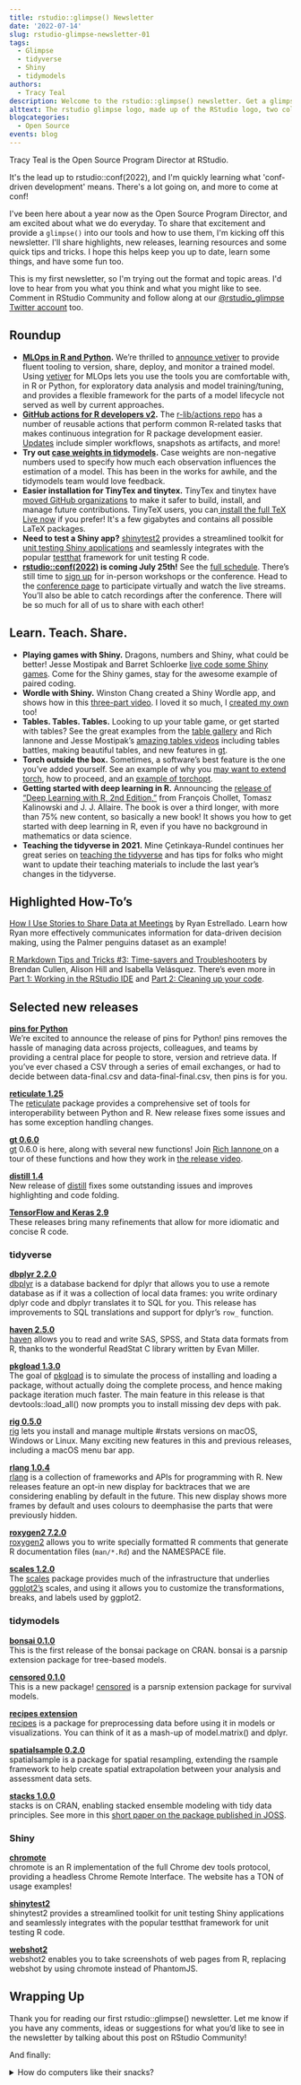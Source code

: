 ```yaml
---
title: rstudio::glimpse() Newsletter
date: '2022-07-14'
slug: rstudio-glimpse-newsletter-01
tags:
  - Glimpse
  - tidyverse
  - Shiny
  - tidymodels
authors:
  - Tracy Teal
description: Welcome to the rstudio::glimpse() newsletter. Get a glimpse into our tools and how to use them.
alttext: The rstudio glimpse logo, made up of the RStudio logo, two colons, and glimpse as an R function, on a background with small drawings of normal distributions, cats, pipes, the R symbol, and other R-related icons.
blogcategories:
  - Open Source
events: blog
---
```


<div class="lt-gray-box">
Tracy Teal is the Open Source Program Director at RStudio.<br>
</div>

It's the lead up to rstudio::conf(2022), and I'm quickly learning what 'conf-driven development' means. There's a lot going on, and more to come at conf!

I've been here about a year now as the Open Source Program Director, and am excited about what we do everyday. To share that excitement and provide a `glimpse()` into our tools and how to use them, I'm kicking off this newsletter. I'll share highlights, new releases, learning resources and some quick tips and tricks. I hope this helps keep you up to date, learn some things, and have some fun too.

This is my first newsletter, so I'm trying out the format and topic areas. I'd love to hear from you what you think and what you might like to see. Comment in RStudio Community and follow along at our <a href="https://twitter.com/rstudio_glimpse" target = "_blank">@rstudio_glimpse Twitter account</a> too. 

## Roundup

* **[MLOps in R and Python](https://www.tidyverse.org/blog/2022/06/announce-vetiver/).** We’re thrilled to [announce vetiver](https://www.rstudio.com/blog/announce-vetiver/) to provide fluent tooling to version, share, deploy, and monitor a trained model. Using [vetiver](http://vetiver.rstudio.com/) for MLOps lets you use the tools you are comfortable with, in R or Python, for exploratory data analysis and model training/tuning, and provides a flexible framework for the parts of a model lifecycle not served as well by current approaches.
* **[GitHub actions for R developers v2](https://www.tidyverse.org/blog/2022/06/actions-2-0-0/).** The [r-lib/actions repo](https://github.com/r-lib/actions#readme) has a number of reusable actions that perform common R-related tasks that makes continuous integration for R package development easier. [Updates](https://www.tidyverse.org/blog/2022/06/actions-2-0-0/#what-is-new) include simpler workflows, snapshots as artifacts, and more!
* **Try out [case weights in tidymodels](https://www.tidyverse.org/blog/2022/05/case-weights/).** Case weights are non-negative numbers used to specify how much each observation influences the estimation of a model. This has been in the works for awhile, and the tidymodels team would love feedback. 
* **Easier installation for TinyTex and tinytex.** TinyTex and tinytex have [moved GitHub organizations](https://yihui.org/en/2022/05/tinytex-changes/#migrating-to-the-rstudio-org-on-github) to make it safer to build, install, and manage future contributions. TinyTeX users, you can[ install the full TeX Live now](https://yihui.org/en/2022/05/tinytex-full/) if you prefer! It's a few gigabytes and contains all possible LaTeX packages.
* **Need to test a Shiny app?** [shinytest2](https://github.com/rstudio/shinytest2) provides a streamlined toolkit for [unit testing Shiny applications](http://schloerke.com/presentation-2022-04-27-appsilon-shinytest2/#0) and seamlessly integrates with the popular [testthat](https://github.com/r-lib/testthat) framework for unit testing R code. 
* **[rstudio::conf(2022)](https://www.rstudio.com/conference/) is coming July 25th!** See the [full schedule](https://www.rstudio.com/conference/2022/schedule/). There’s still time to [sign up](https://na.eventscloud.com/ereg/newreg.php?eventid=665183&) for in-person workshops or the conference. Head to the [conference page](https://www.rstudio.com/conference/) to participate virtually and watch the live streams. You’ll also be able to catch recordings after the conference. There will be so much for all of us to share with each other! 

## Learn. Teach. Share.

* **Playing games with Shiny.** Dragons, numbers and Shiny, what could be better! Jesse Mostipak and Barret Schloerke [live code some Shiny games](https://www.youtube.com/watch?v=sD39WAZo99A&t=216s). Come for the Shiny games, stay for the awesome example of paired coding. 
* **Wordle with Shiny.** Winston Chang created a Shiny Wordle app, and shows how in this [three-part video](https://www.youtube.com/playlist?list=PL9HYL-VRX0oQnWIeY_ydYBdU76iQ-tchU). I loved it so much, I [created my own](https://www.rstudio.com/blog/shiny-wordle-journey/) too! 
* **Tables. Tables. Tables.** Looking to up your table game, or get started with tables? See the great examples from the [table gallery](https://community.rstudio.com/c/table-gallery/64) and Rich Iannone and Jesse Mostipak’s [amazing tables videos](https://www.youtube.com/playlist?list=PL9HYL-VRX0oR-ISYQHemal6VgxaXHS_GT) including tables battles, making beautiful tables, and new features in [gt](https://gt.rstudio.com/).
* **Torch outside the box.** Sometimes, a software’s best feature is the one you’ve added yourself. See an example of why you [may want to extend torch](https://blogs.rstudio.com/ai/posts/2022-04-27-torch-outside-the-box/), how to proceed, and an [example of torchopt](https://blogs.rstudio.com/ai/posts/2022-05-18-torchopt/).
* **Getting started with deep learning in R.** Announcing the [release of “Deep Learning with R, 2nd Edition,”](https://blogs.rstudio.com/ai/posts/2022-05-31-deep-learning-with-r-2e/) from François Chollet, Tomasz Kalinowski and J. J. Allaire. The book is over a third longer, with more than 75% new content, so basically a new book! It shows you how to get started with deep learning in R, even if you have no background in mathematics or data science.
* **Teaching the tidyverse in 2021.** Mine Çetinkaya-Rundel continues her great series on [teaching the tidyverse](https://www.tidyverse.org/blog/2021/08/teach-tidyverse-2021/) and has tips for folks who might want to update their teaching materials to include the last year’s changes in the tidyverse.

## Highlighted How-To’s

[How I Use Stories to Share Data at Meetings](https://www.rstudio.com/blog/how-i-use-stories-to-share-data-at-meetings/) by Ryan Estrellado. Learn how Ryan more effectively communicates information for data-driven decision making, using the Palmer penguins dataset as an example! 

[R Markdown Tips and Tricks #3: Time-savers and Troubleshooters](https://www.rstudio.com/blog/r-markdown-tips-and-tricks-3-time-savers/) by Brendan Cullen, Alison Hill and Isabella Velásquez. There’s even more in [Part 1: Working in the RStudio IDE](https://www.rstudio.com/blog/r-markdown-tips-tricks-1-rstudio-ide/) and [Part 2: Cleaning up your code](https://www.rstudio.com/blog/r-markdown-tips-tricks-2-cleaning-up-your-code/).

## Selected new releases

<b>[pins for Python](https://www.rstudio.com/blog/pins-for-python/)</b><br>
We’re excited to announce the release of pins for Python! pins removes the hassle of managing data across projects, colleagues, and teams by providing a central place for people to store, version and retrieve data. If you’ve ever chased a CSV through a series of email exchanges, or had to decide between data-final.csv and data-final-final.csv, then pins is for you.

<b>[reticulate 1.25](https://rstudio.github.io/reticulate/news/index.html)</b><br>
The [reticulate](https://rstudio.github.io/reticulate/) package provides a comprehensive set of tools for interoperability between Python and R. New release fixes some issues and has some exception handling changes.

<b>[gt 0.6.0](https://www.rstudio.com/blog/changes-for-the-better-in-gt-0-6-0/)</b><br>
[gt](https://gt.rstudio.com/) 0.6.0 is here, along with several new functions! Join [Rich Iannone ](https://twitter.com/riannone) on a tour of these functions and how they work in [the release video](https://t.co/vD7YUUi5rN).

<b>[distill 1.4](https://github.com/rstudio/distill/releases/tag/v1.4)</b><br>
New release of [distill](https://rstudio.github.io/distill/) fixes some outstanding issues and improves highlighting and code folding.  

<b>[TensorFlow and Keras 2.9](https://blogs.rstudio.com/ai/posts/2022-06-09-tf-2-9/)</b><br>
These releases bring many refinements that allow for more idiomatic and concise R code.

### tidyverse

<b>[dbplyr 2.2.0](https://www.tidyverse.org/blog/2022/06/dbplyr-2-2-0/)</b><br>
[dbplyr](https://dbplyr.tidyverse.org/) is a database backend for dplyr that allows you to use a remote database as if it was a collection of local data frames: you write ordinary dplyr code and dbplyr translates it to SQL for you. This release has improvements to SQL translations and support for dplyr’s `row_` function.

<b>[haven 2.5.0](https://www.tidyverse.org/blog/2022/04/haven-2-5-0/)</b><br>
[haven](https://haven.tidyverse.org/) allows you to read and write SAS, SPSS, and Stata data formats from R, thanks to the wonderful ReadStat C library written by Evan Miller.

<b>[pkgload 1.3.0](https://github.com/r-lib/pkgload/releases/tag/v1.3.0)</b><br>
The goal of [pkgload](https://pkgload.r-lib.org/) is to simulate the process of installing and loading a package, without actually doing the complete process, and hence making package iteration much faster. The main feature in this release is that devtools::load_all() now prompts you to install missing dev deps with pak.

<b>[rig 0.5.0](https://github.com/r-lib/rig/releases)</b><br>
[rig](https://github.com/r-lib/rig) lets you install and manage multiple #rstats versions on macOS, Windows or Linux. Many exciting new features in this and previous releases, including a macOS menu bar app.

<b>[rlang 1.0.4](https://rlang.r-lib.org/news/index.html)</b><br>
[rlang](https://rlang.r-lib.org/) is a collection of frameworks and APIs for programming with R. New releases feature an opt-in new display for backtraces that we are considering enabling by default in the future. This new display shows more frames by default and uses colours to deemphasise the parts that were previously hidden. 

<b>[roxygen2 7.2.0](https://www.tidyverse.org/blog/2022/05/roxygen2-7-2-0/)</b><br>
[roxygen2](https://roxygen2.r-lib.org/) allows you to write specially formatted R comments that generate R documentation files (`man/*.Rd`) and the NAMESPACE file. 

<b>[scales 1.2.0](https://www.tidyverse.org/blog/2022/04/scales-1-2-0/)</b><br>
The [scales](https://scales.r-lib.org/) package provides much of the infrastructure that underlies [ggplot2’s](https://ggplot2.tidyverse.org/) scales, and using it allows you to customize the transformations, breaks, and labels used by ggplot2. 

### tidymodels

<b>[bonsai 0.1.0](https://www.tidyverse.org/blog/2022/06/bonsai-0-1-0/)</b><br>
This is the first release of the bonsai package on CRAN. bonsai is a parsnip extension package for tree-based models.

<b>[censored 0.1.0 ](http://censored.tidymodels.org/)</b><br>
This is a new package! [censored](http://censored.tidymodels.org/) is a parsnip extension package for survival models.

<b>[recipes extension](https://www.tidyverse.org/blog/2022/05/recipes-update-05-20222/)</b><br>
[recipes](https://recipes.tidymodels.org/) is a package for preprocessing data before using it in models or visualizations. You can think of it as a mash-up of model.matrix() and dplyr.

<b>[spatialsample 0.2.0](https://www.tidyverse.org/blog/2022/06/spatialsample-0-2-0/)</b><br>
spatialsample is a package for spatial resampling, extending the rsample framework to help create spatial extrapolation between your analysis and assessment data sets.

<b>[stacks 1.0.0](https://github.com/tidymodels/stacks)</b><br>
stacks is on CRAN, enabling stacked ensemble modeling with tidy data principles. See more in this [short paper on the package published in JOSS](https://joss.theoj.org/papers/10.21105/joss.04471).

### Shiny

<b>[chromote](https://rstudio.github.io/chromote/)</b><br>
chromote is an R implementation of the full Chrome dev tools protocol, providing a headless Chrome Remote Interface. The website has a TON of usage examples!

<b>[shinytest2](https://rstudio.github.io/shinytest2/)</b><br>
shinytest2 provides a streamlined toolkit for unit testing Shiny applications and seamlessly integrates with the popular testthat framework for unit testing R code.

<b>[webshot2](http://rstudio.github.io/webshot2)</b><br>
webshot2 enables you to take screenshots of web pages from R, replacing webshot by using chromote instead of PhantomJS.

## Wrapping Up

Thank you for reading our first rstudio::glimpse() newsletter. Let me know if you have any comments, ideas or suggestions for what you’d like to see in the newsletter by talking about this post on RStudio Community!

And finally:

<details><summary>How do computers like their snacks?</summary>Byte size.</details>
